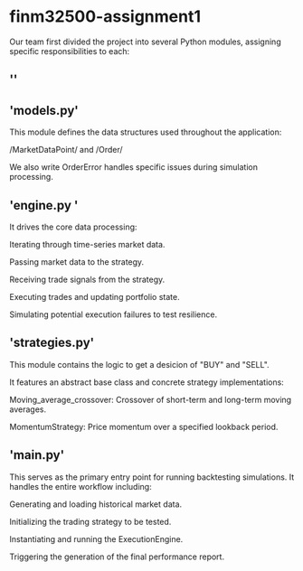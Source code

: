 # finm32500-assignment1
Our team first divided the project into several Python modules, assigning specific responsibilities to each:

## ''

## 'models.py'
This module defines the data structures used throughout the application:

/MarketDataPoint/ and /Order/

We also write OrderError handles specific issues during simulation processing.

## 'engine.py '
It drives the core data processing: 

Iterating through time-series market data.

Passing market data to the strategy.

Receiving trade signals from the strategy.

Executing trades and updating portfolio state.

Simulating potential execution failures to test resilience.

## 'strategies.py'
This module contains the logic to get a desicion of "BUY" and "SELL". 

It features an abstract base class and concrete strategy implementations:

Moving_average_crossover: Crossover of short-term and long-term moving averages.

MomentumStrategy: Price momentum over a specified lookback period.

## 'main.py'
This serves as the primary entry point for running backtesting simulations. It handles the entire workflow including:

Generating and loading historical market data.

Initializing the trading strategy to be tested.

Instantiating and running the ExecutionEngine.

Triggering the generation of the final performance report.
